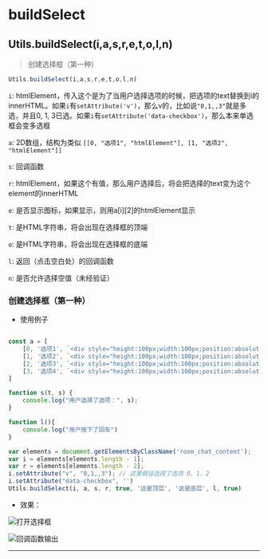 # buildSelect

## Utils.buildSelect(i,a,s,r,e,t,o,l,n)

> 创建选择框（第一种）

```javascript
Utils.buildSelect(i,a,s,r,e,t,o,l,n)
```

```i```: htmlElement，传入这个是为了当用户选择选项的时候，把选项的text替换到i的innerHTML。如果```i```有```setAttribute('v')```，那么v的，比如说```"0,1,,3"```就是多选，并且0, 1, 3已选。如果```i```有```setAttribute('data-checkbox')```，那么本来单选框会变多选框

```a```: 2D数组，结构为类似 ```[[0, "选项1", "htmlElement"], [1, "选项2", "htmlElement"]]```

```s```: 回调函数

```r```: htmlElement，如果这个有值，那么用户选择后，将会把选择的text变为这个element的innerHTML

```e```: 是否显示图标，如果显示，则用a[i][2]的htmlElement显示

```t```: 是HTML字符串，将会出现在选择框的顶端

```o```: 是HTML字符串，将会出现在选择框的底端

```l```: 返回（点击空白处）的回调函数

```n```: 是否允许选择空值（未经验证）


### 创建选择框（第一种）

- 使用例子

```javascript

const a = [
    [0, '选项1', `<div style="height:100px;width:100px;position:absolute;top:0;left:0;"><div class="bgImgBox"><img class="bgImg" loading="lazy" decoding="async" src="http://r.iirose.com/i/24/1/19/1/5954-6L.jpg#e" onerror="this.style.display='none';"><div class="fullBox"></div></div></div>`],
    [1, '选项2', `<div style="height:100px;width:100px;position:absolute;top:0;left:0;"><div class="bgImgBox"><img class="bgImg" loading="lazy" decoding="async" src="http://r.iirose.com/i/24/1/19/1/5954-6L.jpg#e" onerror="this.style.display='none';"><div class="fullBox"></div></div></div>`],
    [2, '选项3', `<div style="height:100px;width:100px;position:absolute;top:0;left:0;"><div class="bgImgBox"><img class="bgImg" loading="lazy" decoding="async" src="http://r.iirose.com/i/24/1/19/1/5954-6L.jpg#e" onerror="this.style.display='none';"><div class="fullBox"></div></div></div>`],
    [3, '选项4', `<div style="height:100px;width:100px;position:absolute;top:0;left:0;"><div class="bgImgBox"><img class="bgImg" loading="lazy" decoding="async" src="http://r.iirose.com/i/24/1/19/1/5954-6L.jpg#e" onerror="this.style.display='none';"><div class="fullBox"></div></div></div>`]
]

function s(t, s) {
    console.log("用户选择了选项：", s);
}

function l(){
    console.log("用户按下了回车")
}

var elements = document.getElementsByClassName('room_chat_content');
var i = elements[elements.length - 1];
var r = elements[elements.length - 2];
i.setAttribute("v", "0,1,,3"); // 这里假设选择了选项 0、1、2
i.setAttribute("data-checkbox", '')
Utils.buildSelect(i, a, s, r, true, '这是顶层', '这是底层', l, true)

```

- 效果：

![打开选择框](https://static.codemao.cn/i/24/4/30/13/4241-VL.png)

![回调函数输出](https://static.codemao.cn/i/24/4/30/13/4320-28.png)

---